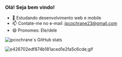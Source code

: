 ### Olá! Seja bem vindo!

- 🌱 Estudando desenvolvimento web e mobile
- 📫 Contate-me no e-mail: jpcochrane23@gmail.com
- 😄 Pronomes: Ele/dele

![jpcochrane´s GitHub stats](https://github-readme-stats.vercel.app/api?username=jpcochrane&show_icons=true&theme=onedark)

![e426702edf874b181aced1e2fa5c6cde;gif](https://user-images.githubusercontent.com/125407481/236024523-5f1b75b1-dbf7-4185-9d21-4dd119198103.gif)
